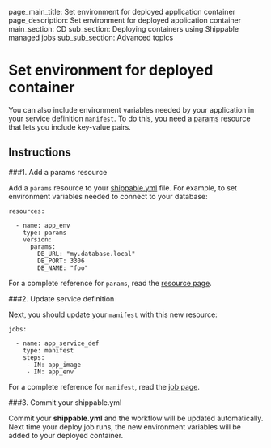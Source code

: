 page_main_title: Set environment for deployed application container
page_description: Set environment for deployed application container
main_section: CD
sub_section: Deploying containers using Shippable managed jobs
sub_sub_section: Advanced topics

# Set environment for deployed container

You can also include environment variables needed by your application in your service definition `manifest`. To do this, you need a [params](/platform/workflow/resource/params) resource that lets you include key-value pairs.

## Instructions

###1. Add a params resource

Add a `params` resource to your [shippable.yml](/platform/workflow/config/) file. For example, to set environment variables needed to connect to your database:

```
resources:

  - name: app_env
    type: params
    version:
      params:
        DB_URL: "my.database.local"
        DB_PORT: 3306
        DB_NAME: "foo"
```

For a complete reference for `params`, read the [resource page](/platform/workflow/resource/params).

###2. Update service definition

Next, you should update your `manifest` with this new resource:

```
jobs:

  - name: app_service_def
    type: manifest
    steps:
     - IN: app_image
     - IN: app_env
```

For a complete reference for `manifest`, read the [job page](/platform/workflow/job/manifest).

###3. Commit your shippable.yml

Commit your **shippable.yml** and the workflow will be updated automatically. Next time your deploy job runs, the new environment variables will be added to your deployed container.
